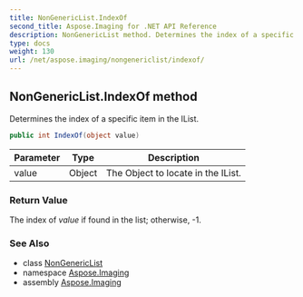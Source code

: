```yaml
---
title: NonGenericList.IndexOf
second_title: Aspose.Imaging for .NET API Reference
description: NonGenericList method. Determines the index of a specific item in the IList
type: docs
weight: 130
url: /net/aspose.imaging/nongenericlist/indexof/
---
```

## NonGenericList.IndexOf method

Determines the index of a specific item in the IList.

```csharp
public int IndexOf(object value)
```

| Parameter | Type | Description |
| --- | --- | --- |
| value | Object | The Object to locate in the IList. |

### Return Value

The index of *value* if found in the list; otherwise, -1.

### See Also

* class [NonGenericList](../)
* namespace [Aspose.Imaging](../../nongenericlist/)
* assembly [Aspose.Imaging](../../../)


